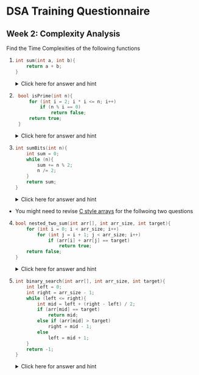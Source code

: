 # DSA Training Questionnaire

## Week 2: Complexity Analysis

Find the Time Complexities of the following functions

1.  ```cpp
    int sum(int a, int b){
        return a + b;
    }
    ```

    <details><summary>Click here for answer and hint</summary>

    -   Answer is O(1)
    -   It's because only one addition operation is taking place and returned to caller function

    </details>

2.  ```cpp
     bool isPrime(int n){
         for (int i = 2; i * i <= n; i++)
             if (n % i == 0)
                 return false;
         return true;
     }
    ```

    <details><summary>Click here for answer and hint</summary>

    -   Answer is ![](https://www.bruot.org/tex2img/media/k918C1WqOX5soeSiwsBZnq3jkFvLJOjb5DQ0hwOp2qez/tex2img_equation.png)
    -   It's because the loop variable at worst can go to ![](https://www.bruot.org/tex2img/media/k918C1WqOX5soeSiwsBZnq3jkFvLJOjb5DQ0hwOp2qez/tex2img_equation.png)

    </details>

3.  ```cpp
    int sumBits(int n){
        int sum = 0;
        while (n){
            sum += n % 2;
            n /= 2;
        }
        return sum;
    }
    ```

    <details><summary>Click here for answer and hint</summary>

    -   Answer is ![](https://www.bruot.org/tex2img/media/jhnQg6n1ChKFrPnNnhOZHCdKXgBGFmRAM8z7lSJfJfbB/tex2img_equation.png)
    -   It's because the loop will go through alll the bits of n, and we know that n will have at max ![](https://www.bruot.org/tex2img/media/jhnQg6n1ChKFrPnNnhOZHCdKXgBGFmRAM8z7lSJfJfbB/tex2img_equation.png) digits in binary format.
    -   [Here's a simple refresher about basics of binary number system](https://arith-matic.com/notebook/binary-numbers)

    </details>

-   You might need to revise [C style arrays](https://learning.rc.virginia.edu/courses/cpp_introduction/c_arrays/) for the follwoing two questions

4.  ```cpp
    bool nested_two_sum(int arr[], int arr_size, int target){
        for (int i = 0; i < arr_size; i++)
            for (int j = i + 1; j < arr_size; i++)
                if (arr[i] + arr[j] == target)
                    return true;
        return false;
    }
    ```

    <details><summary>Click here for answer and hint</summary>

    -   Answer is O(n^2)
    -   Explanation
        -   for i = 0, j will go 1,2,3,4...(n - 1) -> (n - 1) steps
        -   for i = 1, j will go 2,3,4,5...(n - 1) -> (n - 2) steps
        -   for i = 2, j will go 3,4,5,6...(n - 1) -> (n - 3) steps
        -   For every i, j loop will go through i + 1, i + 2,...(n - 1) -> (n - i - 1) steps
        -   So Total Number of Steps = ![](https://www.bruot.org/tex2img/media/SuWnfOZJE8XJaC36AIjEeXm5L1GUlAv4WrFxl0dIXs69/tex2img_equation.png)
        -   which equals (skipping some steps) ![](https://www.bruot.org/tex2img/media/a2kMlrOGeQHz5iaDLWNu7ZceLyyzX2BMBH8npxO4tS0b/tex2img_equation.png)

    </details>

5.  ```cpp
    int binary_search(int arr[], int arr_size, int target){
        int left = 0;
        int right = arr_size - 1;
        while (left <= right){
            int mid = left + (right - left) / 2;
            if (arr[mid] == target)
                return mid;
            else if (arr[mid] > target)
                right = mid - 1;
            else
                left = mid + 1;
        }
        return -1;
    }
    ```

    <details><summary>Click here for answer and hint</summary>

    -   Answer is ![](https://www.bruot.org/tex2img/media/jhnQg6n1ChKFrPnNnhOZHCdKXgBGFmRAM8z7lSJfJfbB/tex2img_equation.png)
    -   Refer [here](https://www.geeksforgeeks.org/complexity-analysis-of-binary-search/) for the detailed explaination

    </details>
